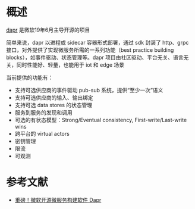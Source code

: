 # 概述

[dapr](https://github.com/dapr/dapr) 是微软19年6月主导开源的项目

简单来说，dapr 以进程或 sidecar 容器形式部署，通过 sdk 封装了 http、grpc 接口，对外提供了实现微服务所需的一系列功能（best practice building blocks），如事件驱动、状态管理等。dapr 项目由社区驱动、平台无关、语言无关，同时性能好、轻量，也能用于 iot 和 edge 场景

当前提供的功能有：

* 支持可选供应商的事件驱动 pub-sub 系统，提供“至少一次”语义
* 支持可选供应商的输入、输出绑定
* 支持可选 data stores 的状态管理
* 服务到服务的发现和调用
* 可选的有状态模型：Strong/Eventual consistency, First-write/Last-write wins
* 跨平台的 virtual actors
* 密钥管理
* 限流
* 可观测

# 参考文献

* [重磅！微软开源微服务构建软件 Dapr](https://www.infoq.cn/article/ygNxYaTIxdBjejcyjv8Y)
